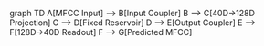 graph TD
    A[MFCC Input] --> B[Input Coupler]
    B --> C[40D→128D Projection]
    C --> D[Fixed Reservoir]
    D --> E[Output Coupler]
    E --> F[128D→40D Readout]
    F --> G[Predicted MFCC]
